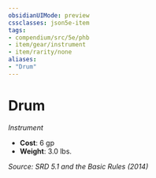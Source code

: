 ```yaml
---
obsidianUIMode: preview
cssclasses: json5e-item
tags:
- compendium/src/5e/phb
- item/gear/instrument
- item/rarity/none
aliases: 
- "Drum"
---
```

# Drum
*Instrument*  

- **Cost**: 6 gp
- **Weight**: 3.0 lbs.

*Source: SRD 5.1 and the Basic Rules (2014)*